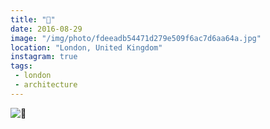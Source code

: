 ```yaml
---
title: "🏢"
date: 2016-08-29
image: "/img/photo/fdeeadb54471d279e509f6ac7d6aa64a.jpg"
location: "London, United Kingdom"
instagram: true
tags:
 - london
 - architecture
---
```


![🏢](/img/photo/fdeeadb54471d279e509f6ac7d6aa64a.jpg)
